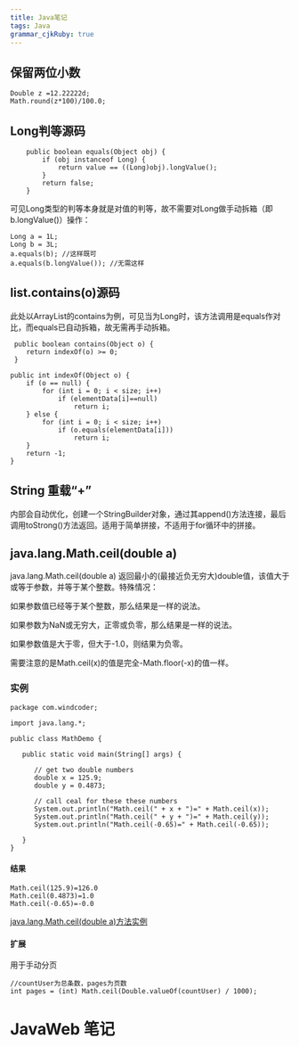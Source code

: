 ```yaml
---
title: Java笔记 
tags: Java
grammar_cjkRuby: true
---
```


## 保留两位小数
```
Double z =12.22222d;
Math.round(z*100)/100.0;
```

## Long判等源码

```
    public boolean equals(Object obj) {
        if (obj instanceof Long) {
            return value == ((Long)obj).longValue();
        }
        return false;
    }
```

可见Long类型的判等本身就是对值的判等，故不需要对Long做手动拆箱（即b.longValue()）操作：
```
Long a = 1L;
Long b = 3L;
a.equals(b); //这样既可
a.equals(b.longValue()); //无需这样
```

## list.contains(o)源码
此处以ArrayList的contains为例，可见当为Long时，该方法调用是equals作对比，而equals已自动拆箱，故无需再手动拆箱。
```
 public boolean contains(Object o) {
    return indexOf(o) >= 0;
 }

public int indexOf(Object o) {
    if (o == null) {
        for (int i = 0; i < size; i++)
            if (elementData[i]==null)
                return i;
    } else {
        for (int i = 0; i < size; i++)
            if (o.equals(elementData[i]))
                return i;
    }
    return -1;
}
```

## String 重载“+”
内部会自动优化，创建一个StringBuilder对象，通过其append()方法连接，最后调用toStrong()方法返回。适用于简单拼接，不适用于for循环中的拼接。

## java.lang.Math.ceil(double a)
java.lang.Math.ceil(double a) 返回最小的(最接近负无穷大)double值，该值大于或等于参数，并等于某个整数。特殊情况：

如果参数值已经等于某个整数，那么结果是一样的说法。

如果参数为NaN或无穷大，正零或负零，那么结果是一样的说法。

如果参数值是大于零，但大于-1.0，则结果为负零。

需要注意的是Math.ceil(x)的值是完全-Math.floor(-x)的值一样。

### 实例
```
package com.windcoder;

import java.lang.*;

public class MathDemo {

   public static void main(String[] args) {

      // get two double numbers
      double x = 125.9;
      double y = 0.4873;

      // call ceal for these these numbers
      System.out.println("Math.ceil(" + x + ")=" + Math.ceil(x));
      System.out.println("Math.ceil(" + y + ")=" + Math.ceil(y));
      System.out.println("Math.ceil(-0.65)=" + Math.ceil(-0.65));

   }
}
```
#### 结果
```
Math.ceil(125.9)=126.0
Math.ceil(0.4873)=1.0
Math.ceil(-0.65)=-0.0
```
[java.lang.Math.ceil(double a)方法实例](https://www.yiibai.com/java/lang/math_ceil.html)
#### 扩展
用于手动分页
```
//countUser为总条数，pages为页数
int pages = (int) Math.ceil(Double.valueOf(countUser) / 1000);
```


# JavaWeb 笔记